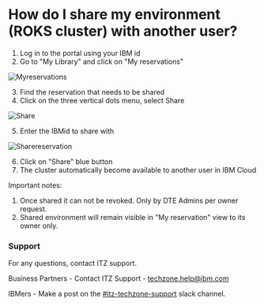# How do I share my environment (ROKS cluster) with another user?

1. Log in to the portal using your IBM id
2. Go to "My Library" and click on "My reservations"

![Myreservations](https://github.com/IBM/itz-support-public/blob/main/IBM-Technology-Zone/IBM-Technology-Zone-Runbooks/Images/My%20reservations.png)

3. Find the reservation that needs to be shared
4. Click on the three vertical dots menu, select Share

![Share](https://github.com/IBM/itz-support-public/blob/main/IBM-Technology-Zone/IBM-Technology-Zone-Runbooks/Images/Share.png)

5. Enter the IBMid to share with

![Sharereservation](https://github.com/IBM/itz-support-public/blob/main/IBM-Technology-Zone/IBM-Technology-Zone-Runbooks/Images/Sharereservation.png)

6. Click on "Share" blue button
7. The cluster automatically become available to another user in IBM Cloud


Important notes: 
1. Once shared it can not be revoked. Only by DTE Admins per owner request.
2. Shared environment will remain visible in "My reservation" view to its owner only.

### Support

For any questions, contact ITZ support.

Business Partners - Contact ITZ Support - techzone.help@ibm.com

IBMers - Make a post on the [#itz-techzone-support](https://ibm-dte.slack.com/archives/C0124J683GW) slack channel.
